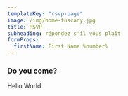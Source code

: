 ```yaml
---
templateKey: "rsvp-page"
image: /img/home-tuscany.jpg
title: RSVP
subheading: répondez s'il vous plaît
formProps:
  firstName: First Name %number%
---
```


### Do you come?

Hello World

